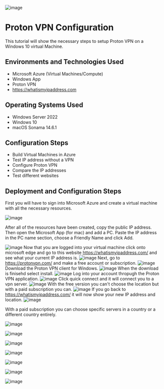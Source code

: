  ![image](https://github.com/user-attachments/assets/283b3ce1-ca1f-4f12-9d59-c9be2606d963)



<h1>Proton VPN Configuration</h1>
This tutorial will show the necessary steps to setup Proton VPN on a Windows 10 virtual Machine.<br />





<h2>Environments and Technologies Used</h2>

- Microsoft Azure (Virtual Machines/Compute)
- Windows App
- Proton VPN
- https://whatismyipaddress.com

<h2>Operating Systems Used </h2>

- Windows Server 2022
- Windows 10 
- macOS Sonama 14.6.1

<h2>Configuration Steps</h2>

- Build Virtual Machines in Azure 
- Test IP address without a VPN 
- Configure Proton VPN 
- Compare the IP addresses
- Test different websites 

<h2>Deployment and Configuration Steps</h2>

First you will have to sign into Microsoft Azure and create a virtual machine with all the necessary resources. 

![image](https://github.com/user-attachments/assets/c12ea3e9-cff5-442c-b38f-3a73cc595c8e)

After all of the resources have been created, copy the public IP address. Then open the Microsoft App (for mac) and add a PC. Paste the IP address in the PC name section, choose a Friendly Name and click Add.

![image](https://github.com/user-attachments/assets/9d4a3cbc-d2bd-4fec-8063-c61db67677ad)
Now that you are logged into your virtual machine click onto microsoft edge and go to this website https://whatismyipaddress.com/ and see what your current IP address is.
![image](https://github.com/user-attachments/assets/19024eda-6d72-46c4-bd95-f228edb8dd0c)
Next, go to https://protonvpn.com/ and make a free account or subscription.
![image](https://github.com/user-attachments/assets/5265a94d-b34d-4cfb-8b68-c1a38a33e0e0)
Download the Proton VPN client for Windows.
![image](https://github.com/user-attachments/assets/0b1f6f54-fb61-4b29-919c-194c05470f10)
When the download is finisehd select install. 
![image](https://github.com/user-attachments/assets/0c995294-12ea-44bc-afc2-a84b02cac044)
Log into your account thropugh the Proton VPN application. 
![image](https://github.com/user-attachments/assets/3de3a0ae-34c4-4cde-aa6d-d28e5c0b98cc)
Click quick connect and it will connect you to a vpn server.
![image](https://github.com/user-attachments/assets/7259b29f-153b-4e41-8ca6-ac9367e54340)
With the free version you can't choose the location but with a paid subscription you can.
![image](https://github.com/user-attachments/assets/17afd775-3216-4fc8-abe0-316ee89b9b99)
If you go back to https://whatismyipaddress.com/ it will now show your new IP address and location. 
![image](https://github.com/user-attachments/assets/5480acff-d669-4932-a029-9ff5cfad25fc)

With a paid subscription you can choose specific servers in a country or a different country entirely.

![image](https://github.com/user-attachments/assets/be065cd6-20bf-491a-bbb5-e6d40df3d50a)

![image](https://github.com/user-attachments/assets/08f89243-960f-422a-b077-e67294d67ecb)

![image](https://github.com/user-attachments/assets/426d7f34-2e1f-46b4-a38b-8e671b257fa2)

![image](https://github.com/user-attachments/assets/63b10c8d-6b4f-42f0-95a0-196d49ee5632)

![image](https://github.com/user-attachments/assets/0903a0e0-e9c9-4b20-bc8b-28ba18d2fcbb)

![image](https://github.com/user-attachments/assets/493c8c56-51fc-4f1d-8d32-5e2178fa0e56)

![image](https://github.com/user-attachments/assets/b7f6b4ce-3751-4a21-ba4d-9df00f5f50d0)
